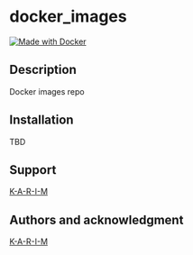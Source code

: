 # docker_images

[![Made with Docker](https://img.shields.io/badge/Made%20with-Docker-1f82ff.svg)](./)

## Description
Docker images repo

## Installation
TBD

## Support
[K-A-R-I-M](https://github.com/K-A-R-I-M)

## Authors and acknowledgment
[K-A-R-I-M](https://github.com/K-A-R-I-M)
